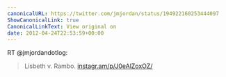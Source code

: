 ```yaml
---
canonicalURL: https://twitter.com/jmjordan/status/194922160253444097
ShowCanonicalLink: true
CanonicalLinkText: View original on
date: 2012-04-24T22:53:59+00:00
---
```

RT @jmjordandotlog:
> Lisbeth v. Rambo. [instagr.am/p/J0eAlZoxOZ/](http://instagr.am/p/J0eAlZoxOZ/)